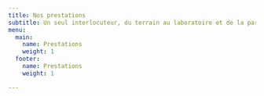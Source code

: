 ```yaml
---
title: Nos prestations
subtitle: Un seul interlocuteur, du terrain au laboratoire et de la parcelle au territoire, pour vous accompagner dans la connaissance de vos sols et l’optimisation de leurs bienfaits rendus
menu:
  main:
    name: Prestations
    weight: 1
  footer:
    name: Prestations
    weight: 1

---
```

